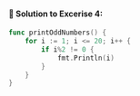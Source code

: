 #### 🧪 Solution to Excerise 4: 

```go
func printOddNumbers() {
    for i := 1; i <= 20; i++ {
        if i%2 != 0 {
            fmt.Println(i)
        }
    }
}

```